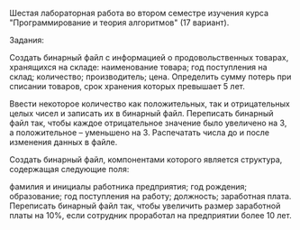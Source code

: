 Шестая лабораторная работа во втором семестре изучения курса "Программирование и теория алгоритмов" (17 вариант).

Задания:

Создать бинарный файл с информацией о продовольственных товарах, хранящихся на складе:
наименование товара;
год поступления на склад;
количество;
производитель;
цена.
Определить сумму потерь при списании товаров, срок хранения которых превышает 5 лет.

Ввести некоторое количество как положительных, так и отрицательных целых чисел и записать их в бинарный файл. Переписать бинарный файл так, чтобы каждое отрицательное значение было увеличено на 3, а положительное – уменьшено на 3. Распечатать числа до и после изменения данных в файле.

Создать бинарный файл, компонентами которого является структура, содержащая следующие поля:

фамилия и инициалы работника предприятия;
год рождения;
образование;
год поступления на работу;
должность;
заработная плата.
Переписать бинарный файл так, чтобы увеличить размер заработной платы на 10%, если сотрудник проработал на предприятии более 10 лет.
